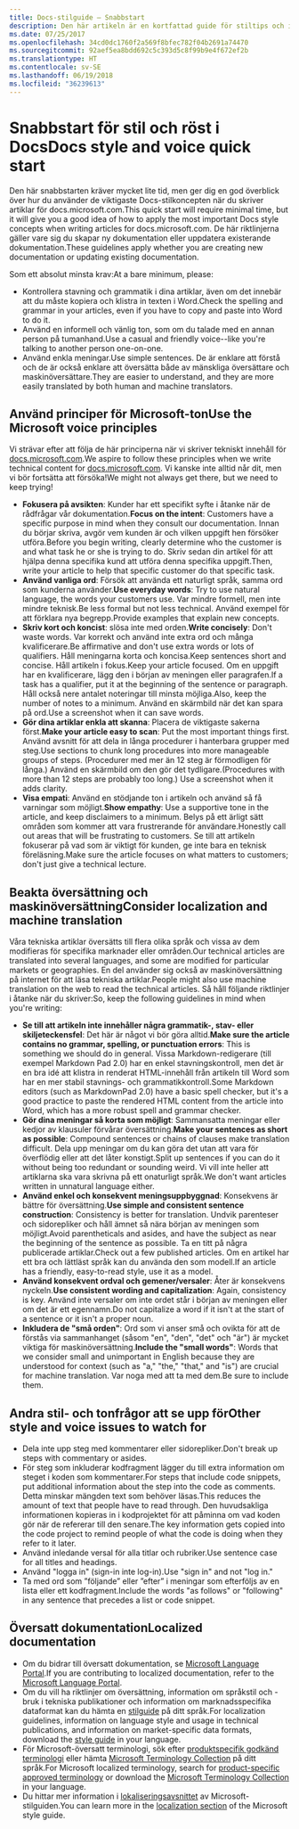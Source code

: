 ```yaml
---
title: Docs-stilguide – Snabbstart
description: Den här artikeln är en kortfattad guide för stiltips och innehåller de mest grundläggande ämnena för att komma igång med docs.microsoft.com.
ms.date: 07/25/2017
ms.openlocfilehash: 34cd0dc1760f2a569f8bfec782f04b2691a74470
ms.sourcegitcommit: 92aef5ea8bdd692c5c393d5c8f99b9e4f672ef2b
ms.translationtype: HT
ms.contentlocale: sv-SE
ms.lasthandoff: 06/19/2018
ms.locfileid: "36239613"
---
```

# <a name="docs-style-and-voice-quick-start"></a><span data-ttu-id="a6375-103">Snabbstart för stil och röst i Docs</span><span class="sxs-lookup"><span data-stu-id="a6375-103">Docs style and voice quick start</span></span>

<span data-ttu-id="a6375-104">Den här snabbstarten kräver mycket lite tid, men ger dig en god överblick över hur du använder de viktigaste Docs-stilkoncepten när du skriver artiklar för docs.microsoft.com.</span><span class="sxs-lookup"><span data-stu-id="a6375-104">This quick start will require minimal time, but it will give you a good idea of how to apply the most important Docs style concepts when writing articles for docs.microsoft.com.</span></span> <span data-ttu-id="a6375-105">De här riktlinjerna gäller vare sig du skapar ny dokumentation eller uppdatera existerande dokumentation.</span><span class="sxs-lookup"><span data-stu-id="a6375-105">These guidelines apply whether you are creating new documentation or updating existing documentation.</span></span>

<span data-ttu-id="a6375-106">Som ett absolut minsta krav:</span><span class="sxs-lookup"><span data-stu-id="a6375-106">At a bare minimum, please:</span></span>

- <span data-ttu-id="a6375-107">Kontrollera stavning och grammatik i dina artiklar, även om det innebär att du måste kopiera och klistra in texten i Word.</span><span class="sxs-lookup"><span data-stu-id="a6375-107">Check the spelling and grammar in your articles, even if you have to copy and paste into Word to do it.</span></span>
- <span data-ttu-id="a6375-108">Använd en informell och vänlig ton, som om du talade med en annan person på tumanhand.</span><span class="sxs-lookup"><span data-stu-id="a6375-108">Use a casual and friendly voice--like you're talking to another person one-on-one.</span></span>
- <span data-ttu-id="a6375-109">Använd enkla meningar.</span><span class="sxs-lookup"><span data-stu-id="a6375-109">Use simple sentences.</span></span> <span data-ttu-id="a6375-110">De är enklare att förstå och de är också enklare att översätta både av mänskliga översättare och maskinöversättare.</span><span class="sxs-lookup"><span data-stu-id="a6375-110">They are easier to understand, and they are more easily translated by both human and machine translators.</span></span>

## <a name="use-the-microsoft-voice-principles"></a><span data-ttu-id="a6375-111">Använd principer för Microsoft-ton</span><span class="sxs-lookup"><span data-stu-id="a6375-111">Use the Microsoft voice principles</span></span>

<span data-ttu-id="a6375-112">Vi strävar efter att följa de här principerna när vi skriver tekniskt innehåll för [docs.microsoft.com](https://docs.microsoft.com).</span><span class="sxs-lookup"><span data-stu-id="a6375-112">We aspire to follow these principles when we write technical content for [docs.microsoft.com](https://docs.microsoft.com).</span></span> <span data-ttu-id="a6375-113">Vi kanske inte alltid når dit, men vi bör fortsätta att försöka!</span><span class="sxs-lookup"><span data-stu-id="a6375-113">We might not always get there, but we need to keep trying!</span></span>

- <span data-ttu-id="a6375-114">**Fokusera på avsikten**: Kunder har ett specifikt syfte i åtanke när de rådfrågar vår dokumentation.</span><span class="sxs-lookup"><span data-stu-id="a6375-114">**Focus on the intent**: Customers have a specific purpose in mind when they consult our documentation.</span></span> <span data-ttu-id="a6375-115">Innan du börjar skriva, avgör vem kunden är och vilken uppgift hen försöker utföra.</span><span class="sxs-lookup"><span data-stu-id="a6375-115">Before you begin writing, clearly determine who the customer is and what task he or she is trying to do.</span></span> <span data-ttu-id="a6375-116">Skriv sedan din artikel för att hjälpa denna specifika kund att utföra denna specifika uppgift.</span><span class="sxs-lookup"><span data-stu-id="a6375-116">Then, write your article to help that specific customer do that specific task.</span></span>
- <span data-ttu-id="a6375-117">**Använd vanliga ord**: Försök att använda ett naturligt språk, samma ord som kunderna använder.</span><span class="sxs-lookup"><span data-stu-id="a6375-117">**Use everyday words**: Try to use natural language, the words your customers use.</span></span> <span data-ttu-id="a6375-118">Var mindre formell, men inte mindre teknisk.</span><span class="sxs-lookup"><span data-stu-id="a6375-118">Be less formal but not less technical.</span></span> <span data-ttu-id="a6375-119">Använd exempel för att förklara nya begrepp.</span><span class="sxs-lookup"><span data-stu-id="a6375-119">Provide examples that explain new concepts.</span></span>
- <span data-ttu-id="a6375-120">**Skriv kort och koncist**: slösa inte med orden.</span><span class="sxs-lookup"><span data-stu-id="a6375-120">**Write concisely**: Don't waste words.</span></span> <span data-ttu-id="a6375-121">Var korrekt och använd inte extra ord och många kvalificerare.</span><span class="sxs-lookup"><span data-stu-id="a6375-121">Be affirmative and don't use extra words or lots of qualifiers.</span></span> <span data-ttu-id="a6375-122">Håll meningarna korta och koncisa.</span><span class="sxs-lookup"><span data-stu-id="a6375-122">Keep sentences short and concise.</span></span> <span data-ttu-id="a6375-123">Håll artikeln i fokus.</span><span class="sxs-lookup"><span data-stu-id="a6375-123">Keep your article focused.</span></span> <span data-ttu-id="a6375-124">Om en uppgift har en kvalificerare, lägg den i början av meningen eller paragrafen.</span><span class="sxs-lookup"><span data-stu-id="a6375-124">If a task has a qualifier, put it at the beginning of the sentence or paragraph.</span></span> <span data-ttu-id="a6375-125">Håll också nere antalet noteringar till minsta möjliga.</span><span class="sxs-lookup"><span data-stu-id="a6375-125">Also, keep the number of notes to a minimum.</span></span> <span data-ttu-id="a6375-126">Använd en skärmbild när det kan spara på ord.</span><span class="sxs-lookup"><span data-stu-id="a6375-126">Use a screenshot when it can save words.</span></span>
- <span data-ttu-id="a6375-127">**Gör dina artiklar enkla att skanna**: Placera de viktigaste sakerna först.</span><span class="sxs-lookup"><span data-stu-id="a6375-127">**Make your article easy to scan**: Put the most important things first.</span></span> <span data-ttu-id="a6375-128">Använd avsnitt för att dela in långa procedurer i hanterbara grupper med steg.</span><span class="sxs-lookup"><span data-stu-id="a6375-128">Use sections to chunk long procedures into more manageable groups of steps.</span></span> <span data-ttu-id="a6375-129">(Procedurer med mer än 12 steg är förmodligen för långa.) Använd en skärmbild om den gör det tydligare.</span><span class="sxs-lookup"><span data-stu-id="a6375-129">(Procedures with more than 12 steps are probably too long.) Use a screenshot when it adds clarity.</span></span>
- <span data-ttu-id="a6375-130">**Visa empati**: Använd en stödjande ton i artikeln och använd så få varningar som möjligt.</span><span class="sxs-lookup"><span data-stu-id="a6375-130">**Show empathy**: Use a supportive tone in the article, and keep disclaimers to a minimum.</span></span> <span data-ttu-id="a6375-131">Belys på ett ärligt sätt områden som kommer att vara frustrerande för användare.</span><span class="sxs-lookup"><span data-stu-id="a6375-131">Honestly call out areas that will be frustrating to customers.</span></span> <span data-ttu-id="a6375-132">Se till att artikeln fokuserar på vad som är viktigt för kunden, ge inte bara en teknisk föreläsning.</span><span class="sxs-lookup"><span data-stu-id="a6375-132">Make sure the article focuses on what matters to customers; don't just give a technical lecture.</span></span>

## <a name="consider-localization-and-machine-translation"></a><span data-ttu-id="a6375-133">Beakta översättning och maskinöversättning</span><span class="sxs-lookup"><span data-stu-id="a6375-133">Consider localization and machine translation</span></span>

<span data-ttu-id="a6375-134">Våra tekniska artiklar översätts till flera olika språk och vissa av dem modifieras för specifika marknader eller områden.</span><span class="sxs-lookup"><span data-stu-id="a6375-134">Our technical articles are translated into several languages, and some are modified for particular markets or geographies.</span></span> <span data-ttu-id="a6375-135">En del använder sig också av maskinöversättning på internet för att läsa tekniska artiklar.</span><span class="sxs-lookup"><span data-stu-id="a6375-135">People might also use machine translation on the web to read the technical articles.</span></span> <span data-ttu-id="a6375-136">Så håll följande riktlinjer i åtanke när du skriver:</span><span class="sxs-lookup"><span data-stu-id="a6375-136">So, keep the following guidelines in mind when you're writing:</span></span>

- <span data-ttu-id="a6375-137">**Se till att artikeln inte innehåller några grammatik-, stav- eller skiljeteckensfel**: Det här är något vi bör göra alltid.</span><span class="sxs-lookup"><span data-stu-id="a6375-137">**Make sure the article contains no grammar, spelling, or punctuation errors**: This is something we should do in general.</span></span> <span data-ttu-id="a6375-138">Vissa Markdown-redigerare (till exempel Markdown Pad 2.0) har en enkel stavningskontroll, men det är en bra idé att klistra in renderat HTML-innehåll från artikeln till Word som har en mer stabil stavnings- och grammatikkontroll.</span><span class="sxs-lookup"><span data-stu-id="a6375-138">Some Markdown editors (such as MarkdownPad 2.0) have a basic spell checker, but it's a good practice to paste the rendered HTML content from the article into Word, which has a more robust spell and grammar checker.</span></span>
- <span data-ttu-id="a6375-139">**Gör dina meningar så korta som möjligt**: Sammansatta meningar eller kedjor av klausuler förvårar översättning.</span><span class="sxs-lookup"><span data-stu-id="a6375-139">**Make your sentences as short as possible**: Compound sentences or chains of clauses make translation difficult.</span></span> <span data-ttu-id="a6375-140">Dela upp meningar om du kan göra det utan att vara för överflödig eller att det låter konstigt.</span><span class="sxs-lookup"><span data-stu-id="a6375-140">Split up sentences if you can do it without being too redundant or sounding weird.</span></span> <span data-ttu-id="a6375-141">Vi vill inte heller att artiklarna ska vara skrivna på ett onaturligt språk.</span><span class="sxs-lookup"><span data-stu-id="a6375-141">We don't want articles written in unnatural language either.</span></span>
- <span data-ttu-id="a6375-142">**Använd enkel och konsekvent meningsuppbyggnad**: Konsekvens är bättre för översättning.</span><span class="sxs-lookup"><span data-stu-id="a6375-142">**Use simple and consistent sentence construction**: Consistency is better for translation.</span></span> <span data-ttu-id="a6375-143">Undvik parenteser och sidorepliker och håll ämnet så nära början av meningen som möjligt.</span><span class="sxs-lookup"><span data-stu-id="a6375-143">Avoid parentheticals and asides, and have the subject as near the beginning of the sentence as possible.</span></span> <span data-ttu-id="a6375-144">Ta en titt på några publicerade artiklar.</span><span class="sxs-lookup"><span data-stu-id="a6375-144">Check out a few published articles.</span></span> <span data-ttu-id="a6375-145">Om en artikel har ett bra och lättläst språk kan du använda den som modell.</span><span class="sxs-lookup"><span data-stu-id="a6375-145">If an article has a friendly, easy-to-read style, use it as a model.</span></span>
- <span data-ttu-id="a6375-146">**Använd konsekvent ordval och gemener/versaler**: Åter är konsekvens nyckeln.</span><span class="sxs-lookup"><span data-stu-id="a6375-146">**Use consistent wording and capitalization**: Again, consistency is key.</span></span> <span data-ttu-id="a6375-147">Använd inte versaler om inte ordet står i början av meningen eller om det är ett egennamn.</span><span class="sxs-lookup"><span data-stu-id="a6375-147">Do not capitalize a word if it isn't at the start of a sentence or it isn't a proper noun.</span></span>
- <span data-ttu-id="a6375-148">**Inkludera de "små orden"**: Ord som vi anser små och ovikta för att de förstås via sammanhanget (såsom "en", "den", "det" och "är") är mycket viktiga för maskinöversättning.</span><span class="sxs-lookup"><span data-stu-id="a6375-148">**Include the "small words"**: Words that we consider small and unimportant in English because they are understood for context (such as "a," "the," "that," and "is") are crucial for machine translation.</span></span> <span data-ttu-id="a6375-149">Var noga med att ta med dem.</span><span class="sxs-lookup"><span data-stu-id="a6375-149">Be sure to include them.</span></span>

## <a name="other-style-and-voice-issues-to-watch-for"></a><span data-ttu-id="a6375-150">Andra stil- och tonfrågor att se upp för</span><span class="sxs-lookup"><span data-stu-id="a6375-150">Other style and voice issues to watch for</span></span>

- <span data-ttu-id="a6375-151">Dela inte upp steg med kommentarer eller sidorepliker.</span><span class="sxs-lookup"><span data-stu-id="a6375-151">Don't break up steps with commentary or asides.</span></span>
- <span data-ttu-id="a6375-152">För steg som inkluderar kodfragment lägger du till extra information om steget i koden som kommentarer.</span><span class="sxs-lookup"><span data-stu-id="a6375-152">For steps that include code snippets, put additional information about the step into the code as comments.</span></span> <span data-ttu-id="a6375-153">Detta minskar mängden text som behöver läsas.</span><span class="sxs-lookup"><span data-stu-id="a6375-153">This reduces the amount of text that people have to read through.</span></span> <span data-ttu-id="a6375-154">Den huvudsakliga informationen kopieras in i kodprojektet för att påminna om vad koden gör när de refererar till den senare.</span><span class="sxs-lookup"><span data-stu-id="a6375-154">The key information gets copied into the code project to remind people of what the code is doing when they refer to it later.</span></span>
- <span data-ttu-id="a6375-155">Använd inledande versal för alla titlar och rubriker.</span><span class="sxs-lookup"><span data-stu-id="a6375-155">Use sentence case for all titles and headings.</span></span>
- <span data-ttu-id="a6375-156">Använd "logga in" (sign-in inte log-in).</span><span class="sxs-lookup"><span data-stu-id="a6375-156">Use "sign in" and not "log in."</span></span>
- <span data-ttu-id="a6375-157">Ta med ord som ”följande” eller ”efter” i meningar som efterföljs av en lista eller ett kodfragment.</span><span class="sxs-lookup"><span data-stu-id="a6375-157">Include the words "as follows" or "following" in any sentence that precedes a list or code snippet.</span></span>

## <a name="localized-documentation"></a><span data-ttu-id="a6375-158">Översatt dokumentation</span><span class="sxs-lookup"><span data-stu-id="a6375-158">Localized documentation</span></span>

- <span data-ttu-id="a6375-159">Om du bidrar till översatt dokumentation, se [Microsoft Language Portal](https://www.microsoft.com/Language/Default.aspx).</span><span class="sxs-lookup"><span data-stu-id="a6375-159">If you are contributing to localized documentation, refer to the [Microsoft Language Portal](https://www.microsoft.com/Language/Default.aspx).</span></span>
- <span data-ttu-id="a6375-160">Om du vill ha riktlinjer om översättning, information om språkstil och -bruk i tekniska publikationer och information om marknadsspecifika dataformat kan du hämta en [stilguide](https://www.microsoft.com/Language/StyleGuides) på ditt språk.</span><span class="sxs-lookup"><span data-stu-id="a6375-160">For localization guidelines, information on language style and usage in technical publications, and information on market-specific data formats, download the [style guide](https://www.microsoft.com/Language/StyleGuides) in your language.</span></span>
- <span data-ttu-id="a6375-161">För Microsoft-översatt terminologi, sök efter [produktspecifik godkänd terminologi](https://www.microsoft.com/Language/Default.aspx) eller hämta [Microsoft Terminology Collection](https://www.microsoft.com/Language/Terminology.aspx) på ditt språk.</span><span class="sxs-lookup"><span data-stu-id="a6375-161">For Microsoft localized terminology, search for [product-specific approved terminology](https://www.microsoft.com/Language/Default.aspx) or download the [Microsoft Terminology Collection](https://www.microsoft.com/Language/Terminology.aspx) in your language.</span></span>
- <span data-ttu-id="a6375-162">Du hittar mer information i [lokaliseringsavsnittet](https://docs.microsoft.com/style-guide/global-communications/) av Microsoft-stilguiden.</span><span class="sxs-lookup"><span data-stu-id="a6375-162">You can learn more in the [localization section](https://docs.microsoft.com/style-guide/global-communications/) of the Microsoft style guide.</span></span>
